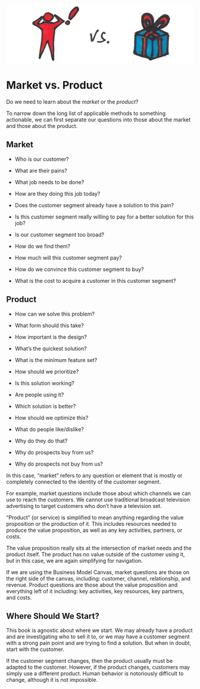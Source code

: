 ![](/assets/illustration-market-vs-product-color.png)

# Market vs. Product

Do we need to learn about the _market_ or the _product_?

To narrow down the long list of applicable methods to something actionable, we can first separate our questions into those about the market and those about the product.

## Market

* Who is our customer?

* What are their pains?

* What job needs to be done?

* How are they doing this job today?

* Does the customer segment already have a solution to this pain?

* Is this customer segment really willing to pay for a better solution for this job?

* Is our customer segment too broad?

* How do we find them?

* How much will this customer segment pay?

* How do we convince this customer segment to buy?

* What is the cost to acquire a customer in this customer segment?

## Product

* How can we solve this problem?

* What form should this take?

* How important is the design?

* What’s the quickest solution?

* What is the minimum feature set?

* How should we prioritize?

* Is this solution working?

* Are people using it?

* Which solution is better?

* How should we optimize this?

* What do people like/dislike?

* Why do they do that?

* Why do prospects buy from us?

* Why do prospects not buy from us?

In this case, “market” refers to any question or element that is mostly or completely connected to the identity of the customer segment.

For example, market questions include those about which channels we can use to reach the customers. We cannot use traditional broadcast television advertising to target customers who don’t have a television set.

“Product” \(or service\) is simplified to mean anything regarding the value proposition or the production of it. This includes resources needed to produce the value proposition, as well as any key activities, partners, or costs.

The value proposition really sits at the intersection of market needs and the product itself. The product has no value outside of the customer using it, but in this case, we are again simplifying for navigation.

If we are using the Business Model Canvas, market questions are those on the right side of the canvas, including: customer, channel, relationship, and revenue. Product questions are those about the value proposition and everything left of it including: key activities, key resources, key partners, and costs.

## Where Should We Start?

This book is agnostic about where we start. We may already have a product and are investigating who to sell it to, or we may have a customer segment with a strong pain point and are trying to find a solution. But when in doubt, start with the customer.

If the customer segment changes, then the product usually must be adapted to the customer. However, if the product changes, customers may simply use a different product. Human behavior is notoriously difficult to change, although it is not impossible.

